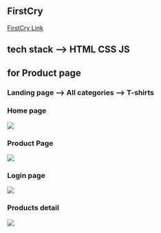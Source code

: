 ## FirstCry 
<a href="https://firstcry-clone.netlify.app/" alt="link">FirstCry Link<a>

## tech stack --> HTML CSS JS

## for Product page
### Landing page --> All categories --> T-shirts


### Home page
<image src="./images/firstcry.png">

### Product Page

<image src="./images/product.png">

### Login page

<image src="./images/Login.png">

### Products detail

<image src="./images/productsdtaile.png">